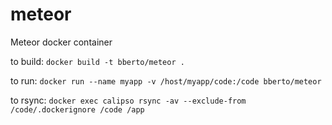 # meteor
Meteor docker container

to build:
`docker build -t bberto/meteor .`

to run:
`docker run --name myapp -v /host/myapp/code:/code bberto/meteor`
  
to rsync:
`docker exec calipso rsync -av --exclude-from /code/.dockerignore /code /app`
